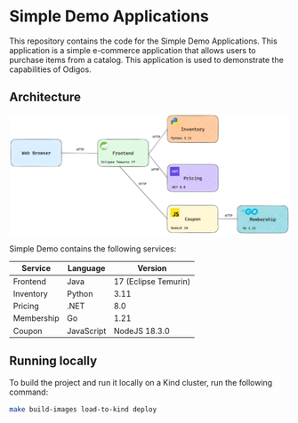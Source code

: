 # Simple Demo Applications
This repository contains the code for the Simple Demo Applications.
This application is a simple e-commerce application that allows users to purchase items from a catalog.
This application is used to demonstrate the capabilities of Odigos.

## Architecture

![Architecture](assets/architecture.png)

Simple Demo contains the following services:

| Service | Language | Version |
| --- | --- | --- |
| Frontend | Java | 17 (Eclipse Temurin) |
| Inventory | Python | 3.11 |
| Pricing | .NET | 8.0 |
| Membership | Go | 1.21 |
| Coupon | JavaScript | NodeJS 18.3.0 |

## Running locally

To build the project and run it locally on a Kind cluster, run the following command:

```bash
make build-images load-to-kind deploy
```
